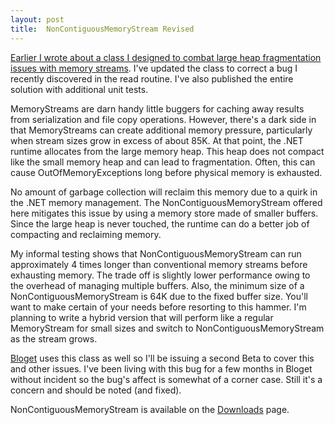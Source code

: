```yaml
---
layout: post
title:  NonContiguousMemoryStream Revised
---
```

[Earlier I wrote about a class I designed to combat large heap fragmentation issues with memory streams](/blog/post/2007/12/27/noncontiguousmemorystream-in-net). I've updated the class to correct a bug I recently discovered in the read routine. I've also published the entire solution with additional unit tests.

MemoryStreams are darn handy little buggers for caching away results from serialization and file copy operations. However, there's a dark side in that MemoryStreams can create additional memory pressure, particularly when stream sizes grow in excess of about 85K. At that point, the .NET runtime allocates from the large memory heap. This heap does not compact like the small memory heap and can lead to fragmentation. Often, this can cause OutOfMemoryExceptions long before physical memory is exhausted.

No amount of garbage collection will reclaim this memory due to a quirk in the .NET memory management. The NonContiguousMemoryStream offered here mitigates this issue by using a memory store made of smaller buffers. Since the large heap is never touched, the runtime can do a better job of compacting and reclaiming memory.

My informal testing shows that NonContiguousMemoryStream can run approximately 4 times longer than conventional memory streams before exhausting memory. The trade off is slightly lower performance owing to the overhead of managing multiple buffers. Also, the minimum size of a NonContiguousMemoryStream is 64K due to the fixed buffer size. You'll want to make certain of your needs before resorting to this hammer. I'm planning to write a hybrid version that will perform like a regular MemoryStream for small sizes and switch to NonContiguousMemoryStream as the stream grows.

[Bloget](/bloget) uses this class as well so I'll be issuing a second Beta to cover this and other issues. I've been living with this bug for a few months in Bloget without incident so the bug's affect is somewhat of a corner case. Still it's a concern and should be noted (and fixed).

NonContiguousMemoryStream is available on the [Downloads](/downloads) page.
    